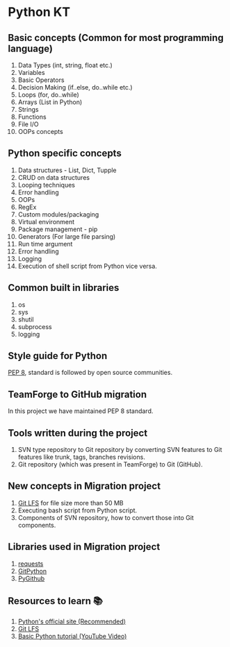 # Python KT

## Basic concepts (Common for most programming language)

1. Data Types (int, string, float etc.)
2. Variables
3. Basic Operators
4. Decision Making (if..else, do..while etc.)
5. Loops (for, do..while)
6. Arrays (List in Python)
7. Strings
8. Functions
9. File I/O
10. OOPs concepts

## Python specific concepts

1. Data structures - List, Dict, Tupple
2. CRUD on data structures
3. Looping techniques
4. Error handling
5. OOPs
6. RegEx
7. Custom modules/packaging
8. Virtual environment
9. Package management - pip
10. Generators (For large file parsing)
11. Run time argument
12. Error handling
13. Logging
14. Execution of shell script from Python vice versa.

## Common built in libraries

1. os
2. sys
3. shutil
4. subprocess
5. logging

## Style guide for Python

[PEP 8](https://peps.python.org/pep-0008/), standard is followed by open source communities.

## TeamForge to GitHub migration

In this project we have maintained PEP 8 standard.

## Tools written during the project

1. SVN type repository to Git repository by converting SVN features to Git features like trunk, tags, branches revisions.
2. Git repository (which was present in TeamForge) to Git (GitHub).

## New concepts in Migration project

1. [Git LFS](https://docs.github.com/en/repositories/working-with-files/managing-large-files/configuring-git-large-file-storage) for file size more than 50 MB
2. Executing bash script from Python script.
3. Components of SVN repository, how to convert those into Git components.

## Libraries used in Migration project

1. [requests](https://pypi.org/project/requests/)
2. [GitPython](https://gitpython.readthedocs.io/en/stable/tutorial.html)
3. [PyGithub](https://github.com/PyGithub/PyGithub)

## Resources to learn 📚

1. [Python's official site (Recommended)](https://docs.python.org/3/library/index.html)
2. [Git LFS](https://github.com/git-lfs/git-lfs)
3. [Basic Python tutorial (YouTube Video)](https://www.youtube.com/watch?v=eWRfhZUzrAc)
